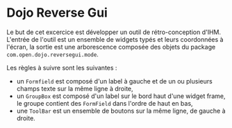 Dojo Reverse Gui
================

Le but de cet excercice est développer un outil de rétro-conception d'IHM.
L'entrée de l'outil est un ensemble de widgets typés et leurs coordonnées à l'écran,
la sortie est une arborescence composée des objets du package `com.open.dojo.reversegui.mode`.

Les règles à suivre sont les suivantes :
 * un `Formfield` est composé d'un label à gauche et de un ou plusieurs champs texte sur la même ligne à droite,
 * un `GroupBox` est composé d'un label sur le bord haut d'une widget frame, le groupe contient des `FormField` dans l'ordre de haut en bas,
 * une `ToolBar` est un ensemble de boutons sur la même ligne, de gauche à droite.